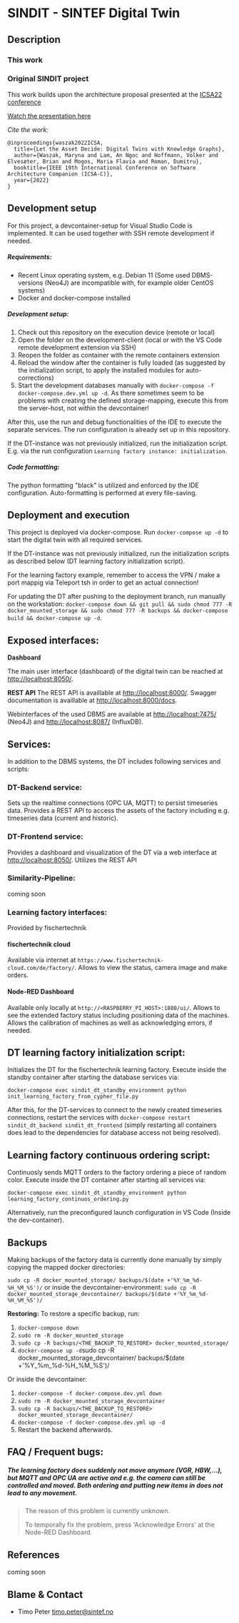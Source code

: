 # SINDIT - SINTEF Digital Twin

## Description

### This work

### Original SINDIT project

This work builds upon the architecture proposal presented at the [ICSA22 conference](https://icsa-conferences.org/2022/conference-tracks/new-and-emerging-ideas/)

[Watch the presentation here](https://www.youtube.com/watch?v=ExHNP6527d8&list=PLmMTZhDUcVmuFcJG9tbxR6AAWcOl2Jej3&index=29&t=2s)

*Cite the work:*

```
@inproceedings{waszak2022ICSA,
  title={Let the Asset Decide: Digital Twins with Knowledge Graphs},
  author={Waszak, Maryna and Lam, An Ngoc and Hoffmann, Volker and Elvesæter, Brian and Mogos, Maria Flavia and Roman, Dumitru},
  booktitle={IEEE 19th International Conference on Software Architecture Companion (ICSA-C)},
  year={2022}
}
```

## Development setup
For this project, a devcontainer-setup for Visual Studio Code is implemented. It can be used together with SSH remote development if needed.

##### Requirements:
- Recent Linux operating system, e.g. Debian 11 (Some used DBMS-versions (Neo4J) are incompatible with, for example older CentOS systems)
- Docker and docker-compose installed

##### Development setup:
1. Check out this repository on the execution device (remote or local)
2. Open the folder on the development-client (local or with the VS Code remote development extension via SSH)
3. Reopen the folder as container with the remote containers extension
4. Reload the window after the container is fully loaded (as suggested by the initialization script, to apply the installed modules for auto-corrections)
5. Start the development databases manually with `docker-compose -f docker-compose.dev.yml up -d`. As there sometimes seem to be problems with creating the defined storage-mapping, execute this from the server-host, not within the devcontainer!

After this, use the run and debug functionalities of the IDE to execute the separate services. The run configuration is already set up in this repository.

If the DT-instance was not previously initialized, run the initialization script. E.g. via the run configuration `Learning factory instance: initialization`.

##### Code formatting:
The python formatting "black" is utilized and enforced by the IDE configuration. Auto-formatting is performed at every file-saving.

## Deployment and execution
This project is deployed via docker-compose. Run `docker-compose up -d` to start the digital twin with all required services.

If the DT-instance was not previously initialized, run the initialization scripts as described below (DT learning factory initialization script).

For the learning factory example, remember to access the VPN / make a port mappig via Teleport tsh in order to get an actual connection!

 

For updating the DT after pushing to the deployment branch, run manually on the workstation: `docker-compose down && git pull && sudo chmod 777 -R docker_mounted_storage && sudo chmod 777 -R backups && docker-compose build && docker-compose up -d`.

## Exposed interfaces:

**Dashboard**

The main user interface (dashboard) of the digital twin can be reached at [http://localhost:8050/](http://localhost:8050/). 

**REST API**
The REST API is availlable at [http://localhost:8000/](http://localhost:8000/). 
Swagger documentation is availlable at [http://localhost:8000/docs](http://localhost:8000/docs). 
 
Webinterfaces of the used DBMS are available at  [http://localhost:7475/](http://localhost:7475/) (Neo4J) and  [http://localhost:8087/](http://localhost:8087/) (InfluxDB).

## Services:

In addition to the DBMS systems, the DT includes following services and scripts:

### DT-Backend service:

Sets up the realtime connections (OPC UA, MQTT) to persist timeseries data. Provides a REST API to access the assets of the factory including e.g. timeseries data (current and historic).

### DT-Frontend service:

Provides a dashboard and visualization of the DT via a web interface at [http://localhost:8050/](http://localhost:8050/). Utilizes the REST API

### Similarity-Pipeline:

coming soon

### Learning factory interfaces:
Provided by fischertechnik

#### fischertechnik cloud
Available via internet at `https://www.fischertechnik-cloud.com/de/factory/`. Allows to view the status, camera image and make orders.

#### Node-RED Dashboard
Available only locally at `http://<RASPBERRY_PI_HOST>:1880/ui/`. Allows to see the extended factory status including positioning data of the machines. Allows the calibration of machines as well as acknowledging errors, if needed.

## DT learning factory initialization script:

Initializes the DT for the fischertechnik learning factory. Execute inside the standby container after starting the database services via: 

`docker-compose exec sindit_dt_standby_environment python init_learning_factory_from_cypher_file.py`

After this, for the DT-services to connect to the newly created timeseries connections, restart the services with `docker-compose restart sindit_dt_backend sindit_dt_frontend` (simply restarting all containers does lead to the dependencies for database access not being resolved).

## Learning factory continuous ordering script:

Continuosly sends MQTT orders to the factory ordering a piece of random color. Execute inside the DT container after starting all services via: 

`docker-compose exec sindit_dt_standby_environment python learning_factory_continuos_ordering.py`

Alternatively, run the preconfigured launch configuration in VS Code (Inside the dev-container).

## Backups
Making backups of the factory data is currently done manually by simply copying the mapped docker directories:

`sudo cp -R docker_mounted_storage/ backups/$(date +'%Y_%m_%d-%H_%M_%S')/` or inside the devcontainer-environment: `sudo cp -R docker_mounted_storage_devcontainer/ backups/$(date +'%Y_%m_%d-%H_%M_%S')/`

**Restoring:**
To restore a specific backup, run:
1. `docker-compose down`
2. `sudo rm -R docker_mounted_storage`
3. `sudo cp -R backups/<THE_BACKUP_TO_RESTORE> docker_mounted_storage/`
4. `docker-compose up -d`sudo cp -R docker_mounted_storage_devcontainer/ backups/$(date +'%Y_%m_%d-%H_%M_%S')/

Or inside the devcontainer:
1. `docker-compose -f docker-compose.dev.yml down`
2. `sudo rm -R docker_mounted_storage_devcontainer`
3. `sudo cp -R backups/<THE_BACKUP_TO_RESTORE> docker_mounted_storage_devcontainer/`
4. `docker-compose -f docker-compose.dev.yml up -d`
5. Restart the backend afterwards.

## FAQ / Frequent bugs:

##### The learning factory does suddenly not move anymore (VGR, HBW,...), but MQTT and OPC UA are active and e.g. the camera can still be controlled and moved. Both ordering and putting new items in does not lead to any movement.
> The reason of this problem is currently unknown.
> 
> To temporally fix the problem, press 'Acknowledge Errors' at the Node-RED Dashboard.

## References

coming soon

## Blame & Contact

- Timo Peter [<timo.peter@sintef.no>](mailto:timo.peter@sintef.no)
